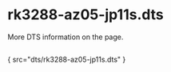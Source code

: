 # rk3288-az05-jp11s.dts

More DTS information on the [](Linux-DTSs.md) page.

```
```
{ src="dts/rk3288-az05-jp11s.dts" }
